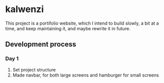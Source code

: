 # kalwenzi
This project is a portifolio website, which I intend to build slowly, a bit at a time, and keep maintaining it, and maybe rewrite it in future.
 
## Development process
### Day 1 
1. Set project structure
2. Made navbar, for both large screens and hamburger for small screens